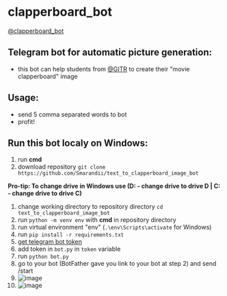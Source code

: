 # clapperboard_bot
[@clapperboard_bot](https://t.me/gitr_canon_bot)


## Telegram bot for automatic picture generation:
- this bot can help students from [@GITR](https://gitr.ru/) to create their "movie clapperboard" image

## Usage:
- send 5 comma separated words to bot
- profit!

## Run this bot localy on Windows:
1. run **cmd**
2. download repository `git clone https://github.com/Smarandii/text_to_clapperboard_image_bot`

**Pro-tip: To change drive in Windows use (D: - change drive to drive D | C: - change drive to drive C)**
1. change working directory to repository directory `cd text_to_clapperboard_image_bot`
1. run `python -m venv env` with **cmd** in repository directory
1. run virtual environment "env" (`.\env\Scripts\activate` for Windows)
1. run `pip install -r requirements.txt`
2. [get telegram bot token](t.me/BotFather)
3. add token in `bot.py` in `token` variable
4. run `python bot.py`
5. go to your bot (BotFather gave you link to your bot at step 2) and send /start
1. ![image](https://user-images.githubusercontent.com/48328325/200104323-185eecb5-2254-4c68-926c-71d0c51b65d9.png)
2. ![image](https://user-images.githubusercontent.com/48328325/200104334-ab4cfd01-1011-43a6-90ba-a2168ac2d42c.png)
